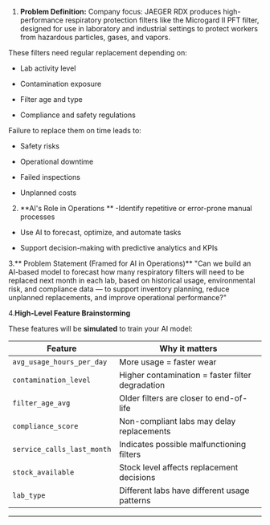 1. **Problem Definition:**
Company focus: JAEGER RDX produces high-performance respiratory protection filters like the Microgard II PFT filter, designed for use in laboratory and industrial settings to protect workers from hazardous particles, gases, and vapors.

These filters need regular replacement depending on:

- Lab activity level

- Contamination exposure

- Filter age and type

- Compliance and safety regulations

Failure to replace them on time leads to:

- Safety risks

- Operational downtime

- Failed inspections

- Unplanned costs

2. **AI's Role in Operations
**
-Identify repetitive or error-prone manual processes

- Use AI to forecast, optimize, and automate tasks

- Support decision-making with predictive analytics and KPIs

3.** Problem Statement (Framed for AI in Operations)**
"Can we build an AI-based model to forecast how many respiratory filters will need to be replaced next month in each lab, based on historical usage, environmental risk, and compliance data — to support inventory planning, reduce unplanned replacements, and improve operational performance?"

4.**High-Level Feature Brainstorming**

These features will be **simulated** to train your AI model:

| Feature                    | Why it matters                                   |
| -------------------------- | ------------------------------------------------ |
| `avg_usage_hours_per_day`  | More usage = faster wear                         |
| `contamination_level`      | Higher contamination = faster filter degradation |
| `filter_age_avg`           | Older filters are closer to end-of-life          |
| `compliance_score`         | Non-compliant labs may delay replacements        |
| `service_calls_last_month` | Indicates possible malfunctioning filters        |
| `stock_available`          | Stock level affects replacement decisions        |
| `lab_type`                 | Different labs have different usage patterns     |

---

